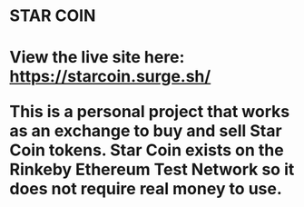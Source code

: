 <h1>STAR COIN<h1>

View the live site here:
https://starcoin.surge.sh/

This is a personal project that works as an exchange to buy and sell Star Coin tokens. 
Star Coin exists on the Rinkeby Ethereum Test Network so it does not require real money to use.
